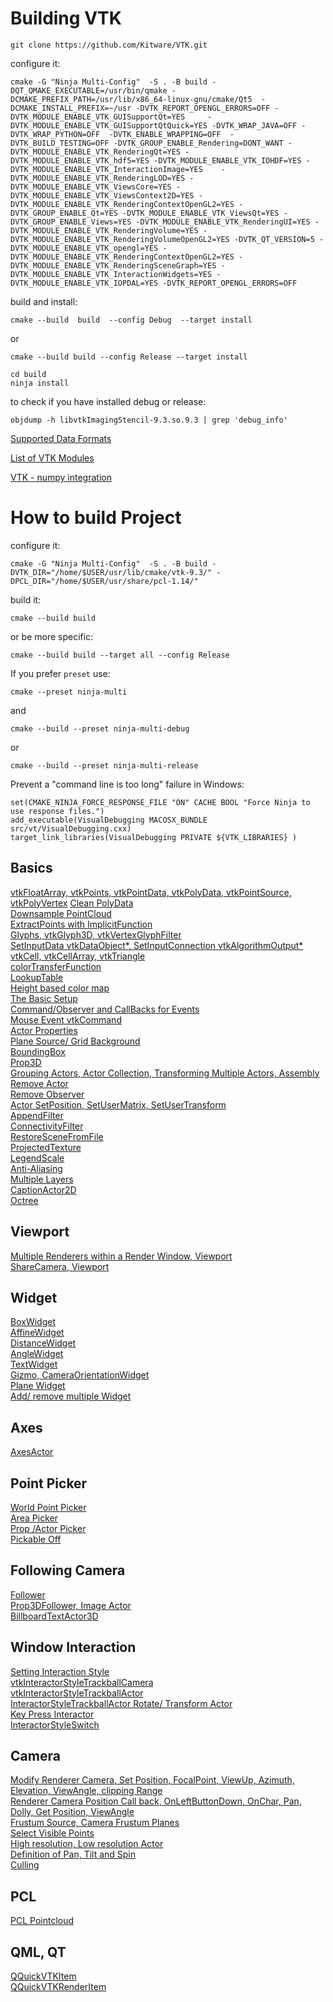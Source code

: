# Building VTK

```
git clone https://github.com/Kitware/VTK.git
```

configure it:
```
cmake -G "Ninja Multi-Config"  -S . -B build -DQT_QMAKE_EXECUTABLE=/usr/bin/qmake -DCMAKE_PREFIX_PATH=/usr/lib/x86_64-linux-gnu/cmake/Qt5  -DCMAKE_INSTALL_PREFIX=~/usr -DVTK_REPORT_OPENGL_ERRORS=OFF -DVTK_MODULE_ENABLE_VTK_GUISupportQt=YES     -DVTK_MODULE_ENABLE_VTK_GUISupportQtQuick=YES -DVTK_WRAP_JAVA=OFF -DVTK_WRAP_PYTHON=OFF  -DVTK_ENABLE_WRAPPING=OFF  -DVTK_BUILD_TESTING=OFF -DVTK_GROUP_ENABLE_Rendering=DONT_WANT -DVTK_MODULE_ENABLE_VTK_RenderingQt=YES -DVTK_MODULE_ENABLE_VTK_hdf5=YES -DVTK_MODULE_ENABLE_VTK_IOHDF=YES -DVTK_MODULE_ENABLE_VTK_InteractionImage=YES    -DVTK_MODULE_ENABLE_VTK_RenderingLOD=YES -DVTK_MODULE_ENABLE_VTK_ViewsCore=YES -DVTK_MODULE_ENABLE_VTK_ViewsContext2D=YES -DVTK_MODULE_ENABLE_VTK_RenderingContextOpenGL2=YES -DVTK_GROUP_ENABLE_Qt=YES -DVTK_MODULE_ENABLE_VTK_ViewsQt=YES -DVTK_GROUP_ENABLE_Views=YES -DVTK_MODULE_ENABLE_VTK_RenderingUI=YES -DVTK_MODULE_ENABLE_VTK_RenderingVolume=YES -DVTK_MODULE_ENABLE_VTK_RenderingVolumeOpenGL2=YES -DVTK_QT_VERSION=5 -DVTK_MODULE_ENABLE_VTK_opengl=YES -DVTK_MODULE_ENABLE_VTK_RenderingContextOpenGL2=YES -DVTK_MODULE_ENABLE_VTK_RenderingSceneGraph=YES -DVTK_MODULE_ENABLE_VTK_InteractionWidgets=YES -DVTK_MODULE_ENABLE_VTK_IOPDAL=YES -DVTK_REPORT_OPENGL_ERRORS=OFF 
```

build and install:

```
cmake --build  build  --config Debug  --target install
```
or 
```
cmake --build build --config Release --target install
```

```
cd build
ninja install
```

to check if you have installed debug or release:

```
objdump -h libvtkImagingStencil-9.3.so.9.3 | grep 'debug_info'
```


[Supported Data Formats](https://docs.vtk.org/en/latest/supported_data_formats.html)  

[List of VTK Modules](https://docs.vtk.org/en/latest/modules/index.html)  

[VTK - numpy integration](https://docs.vtk.org/en/latest/learning.html)  


# How to build Project

configure it:

```
cmake -G "Ninja Multi-Config"  -S . -B build -DVTK_DIR="/home/$USER/usr/lib/cmake/vtk-9.3/" -DPCL_DIR="/home/$USER/usr/share/pcl-1.14/"
```

build it:

```
cmake --build build
```

or be more specific:

```
cmake --build build --target all --config Release
```

If you prefer `preset` use:

```
cmake --preset ninja-multi
```
and 

```
cmake --build --preset ninja-multi-debug
```
or 
```
cmake --build --preset ninja-multi-release
```


Prevent a "command line is too long" failure in Windows:

```
set(CMAKE_NINJA_FORCE_RESPONSE_FILE "ON" CACHE BOOL "Force Ninja to use response files.")
add_executable(VisualDebugging MACOSX_BUNDLE src/vt/VisualDebugging.cxx)
target_link_libraries(VisualDebugging PRIVATE ${VTK_LIBRARIES} )
```

## Basics
[vtkFloatArray, vtkPoints, vtkPointData, vtkPolyData, vtkPointSource, vtkPolyVertex](docs/basic_data_types.md) 
[Clean PolyData](https://vtk.org/doc/nightly/html/classvtkCleanPolyData.html)  
[Downsample PointCloud](https://examples.vtk.org/site/Cxx/PolyData/DownsamplePointCloud/)  
[ExtractPoints with ImplicitFunction](docs/extract_points.md)  
[Glyphs, vtkGlyph3D, vtkVertexGlyphFilter](docs/glyphs.md)  
[SetInputData vtkDataObject*, SetInputConnection vtkAlgorithmOutput*](docs/SetInputData_SetInputConnection.md)  
[vtkCell, vtkCellArray, vtkTriangle](docs/cell.md)  
[colorTransferFunction](docs/colorTransferFunction.md)  
[LookupTable](docs/lookupTable.md)  
[Height based color map](src/height_based_color_map.cpp)  
[The Basic Setup](docs/the_basic_setup.md)  
[Command/Observer and CallBacks for Events](docs/command_observer_for_events_callback.md)  
[Mouse Event vtkCommand](../src/mouse_event_vtkCommand.cpp)  
[Actor Properties](docs/actor_properties.md)  
[Plane Source/ Grid Background](docs/plane_source_grid_background.md)  
[BoundingBox](docs/boundingbox.md)  
[Prop3D](docs/prop3d.md)  
[Grouping Actors, Actor Collection, Transforming Multiple Actors, Assembly](docs/grouping_actors_actor_collection_assembly.md)  
[Remove Actor](docs/remove_actor.md)  
[Remove Observer](docs/remove_observer.md)  
[Actor SetPosition, SetUserMatrix, SetUserTransform](docs/actor_transform.md)  
[AppendFilter](docs/append_filter.md)  
[ConnectivityFilter](docs/connectivity_filter.md)  
[RestoreSceneFromFile](https://kitware.github.io-examples/site/Cxx/Snippets/RestoreSceneFromFile/)  
[ProjectedTexture](src/ProjectedTexture.cxx)  
[LegendScale](src/LegendScaleActor.cpp)  
[Anti-Aliasing](docs/anti-aliasing.md)  
[Multiple Layers](docs/multiple_layers.md)  
[CaptionActor2D](docs/captionActor2D.md)  
[Octree](docs/octree.md)  

## Viewport

[Multiple Renderers within a Render Window, Viewport](docs/multiple_renderers_within_a_render_window.md)  
[ShareCamera, Viewport](docs/shareCamera_viewport.md)  

## Widget

[BoxWidget](docs/boxWidget.md)  
[AffineWidget](docs/affineWidget.md)  
[DistanceWidget](docs/distanceWidget.md)  
[AngleWidget](docs/angleWidget.md)  
[TextWidget](docs/textWidget.md)  
[Gizmo, CameraOrientationWidget](docs/gizmo_camera_orientation_widget.md)  
[Plane Widget](src/ImplicitPlaneWidget2.cxx)  
[Add/ remove multiple Widget](docs/add_remove_multiple_widget.md)  

## Axes

[AxesActor](docs/axesActor.md)  

## Point Picker

[World Point Picker](docs/world_point_picker.md)  
[Area Picker](docs/area_picker.md)  
[Prop /Actor Picker](docs/prop_actor_picker.md)  
[Pickable Off](docs/pickable_off.md)  

## Following Camera

[Follower](docs/follower.md)  
[Prop3DFollower, Image Actor](docs/prop3DFollower_image_actor.md)  
[BillboardTextActor3D](docs/billboard_text_actor3D.md)  

## Window Interaction

[Setting Interaction Style](docs/setting_interaction_style.md)  
[vtkInteractorStyleTrackballCamera](docs/setting_interaction_style.md#vtkInteractorStyleTrackballCamera)  
[vtkInteractorStyleTrackballActor](docs/setting_interaction_style.md#vtkInteractorStyleTrackballActor)  
[InteractorStyleTrackballActor Rotate/ Transform Actor](docs/rotate_actor.md)  
[Key Press Interactor](docs/key_press_interactor.md)  
[InteractorStyleSwitch](docs/interactor_style_switch.md)  

## Camera

[Modify Renderer Camera, Set Position, FocalPoint, ViewUp, Azimuth, Elevation, ViewAngle, clipping Range](docs/modify_renderer_camera.md)  
[Renderer Camera Position Call back, OnLeftButtonDown, OnChar, Pan, Dolly, Get Position, ViewAngle](docs/camera_position.md)  
[Frustum Source, Camera Frustum Planes](docs/frustum.md)  
[Select Visible Points](docs/select_visible_points.md)  
[High resolution, Low resolution Actor](docs/high_resolution_low_resolution_actor.md)  
[Definition of Pan, Tilt and Spin](docs/images/Definition-of-pan-tilt-and-spin.png)  
[Culling](docs/culling.md)  
  

## PCL

[PCL Pointcloud](docs/pcl_pointcloud.md)  

## QML, QT

[QQuickVTKItem](docs/qml_vtk_QQuickVTKItem.md)  
[QQuickVTKRenderItem](docs/QQuickVTKRenderItem.md)  








